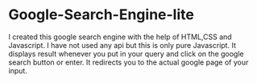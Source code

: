 # Google-Search-Engine-lite

I created this google search engine with the help of HTML,CSS and Javascript. 
I have not used any api but this is only pure Javascript.
It displays result whenever you put in your query and click on the google search button or enter.
It redirects you to the actual google page of your input.
